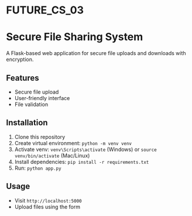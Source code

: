 # FUTURE_CS_03

# Secure File Sharing System

A Flask-based web application for secure file uploads and downloads with encryption.

## Features
- Secure file upload
- User-friendly interface
- File validation

## Installation
1. Clone this repository
2. Create virtual environment: `python -m venv venv`
3. Activate venv: `venv\Scripts\activate` (Windows) or `source venv/bin/activate` (Mac/Linux)
4. Install dependencies: `pip install -r requirements.txt`
5. Run: `python app.py`

## Usage
- Visit `http://localhost:5000`
- Upload files using the form
